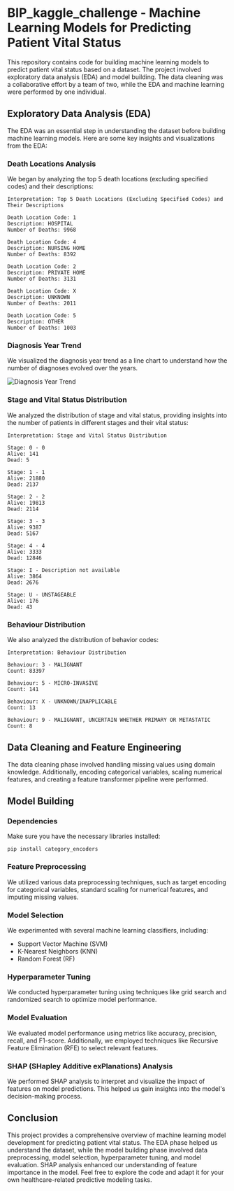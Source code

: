 # BIP_kaggle_challenge - Machine Learning Models for Predicting Patient Vital Status

This repository contains code for building machine learning models to predict patient vital status based on a dataset. The project involved exploratory data analysis (EDA) and model building. The data cleaning was a collaborative effort by a team of two, while the EDA and machine learning were performed by one individual.

## Exploratory Data Analysis (EDA)

The EDA was an essential step in understanding the dataset before building machine learning models. Here are some key insights and visualizations from the EDA:

### Death Locations Analysis

We began by analyzing the top 5 death locations (excluding specified codes) and their descriptions:

```
Interpretation: Top 5 Death Locations (Excluding Specified Codes) and Their Descriptions

Death Location Code: 1
Description: HOSPITAL
Number of Deaths: 9968

Death Location Code: 4
Description: NURSING HOME
Number of Deaths: 8392

Death Location Code: 2
Description: PRIVATE HOME
Number of Deaths: 3131

Death Location Code: X
Description: UNKNOWN
Number of Deaths: 2011

Death Location Code: 5
Description: OTHER
Number of Deaths: 1003
```

### Diagnosis Year Trend

We visualized the diagnosis year trend as a line chart to understand how the number of diagnoses evolved over the years.

![Diagnosis Year Trend](output_238_0.png)

### Stage and Vital Status Distribution

We analyzed the distribution of stage and vital status, providing insights into the number of patients in different stages and their vital status:

```
Interpretation: Stage and Vital Status Distribution

Stage: 0 - 0
Alive: 141
Dead: 5

Stage: 1 - 1
Alive: 21880
Dead: 2137

Stage: 2 - 2
Alive: 19813
Dead: 2114

Stage: 3 - 3
Alive: 9387
Dead: 5167

Stage: 4 - 4
Alive: 3333
Dead: 12846

Stage: I - Description not available
Alive: 3864
Dead: 2676

Stage: U - UNSTAGEABLE
Alive: 176
Dead: 43
```

### Behaviour Distribution

We also analyzed the distribution of behavior codes:

```
Interpretation: Behaviour Distribution

Behaviour: 3 - MALIGNANT
Count: 83397

Behaviour: 5 - MICRO-INVASIVE
Count: 141

Behaviour: X - UNKNOWN/INAPPLICABLE
Count: 13

Behaviour: 9 - MALIGNANT, UNCERTAIN WHETHER PRIMARY OR METASTATIC
Count: 8
```

## Data Cleaning and Feature Engineering

The data cleaning phase involved handling missing values using domain knowledge. Additionally, encoding categorical variables, scaling numerical features, and creating a feature transformer pipeline were performed.

## Model Building

### Dependencies

Make sure you have the necessary libraries installed:

```shell
pip install category_encoders
```

### Feature Preprocessing

We utilized various data preprocessing techniques, such as target encoding for categorical variables, standard scaling for numerical features, and imputing missing values.

### Model Selection

We experimented with several machine learning classifiers, including:
- Support Vector Machine (SVM)
- K-Nearest Neighbors (KNN)
- Random Forest (RF)

### Hyperparameter Tuning

We conducted hyperparameter tuning using techniques like grid search and randomized search to optimize model performance.

### Model Evaluation

We evaluated model performance using metrics like accuracy, precision, recall, and F1-score. Additionally, we employed techniques like Recursive Feature Elimination (RFE) to select relevant features.

### SHAP (SHapley Additive exPlanations) Analysis

We performed SHAP analysis to interpret and visualize the impact of features on model predictions. This helped us gain insights into the model's decision-making process.

## Conclusion

This project provides a comprehensive overview of machine learning model development for predicting patient vital status. The EDA phase helped us understand the dataset, while the model building phase involved data preprocessing, model selection, hyperparameter tuning, and model evaluation. SHAP analysis enhanced our understanding of feature importance in the model. Feel free to explore the code and adapt it for your own healthcare-related predictive modeling tasks.
